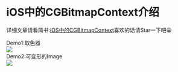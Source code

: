 # iOS中的CGBitmapContext介绍
详细文章请看简书:[iOS中的CGBitmapContext][1]喜欢的话请Star一下吧😀

Demo1:取色器  
![](/GIF/Demo1.gif)  
Demo2:可变形的Image  
![](/GIF/Demo2.gif)  


[1]:[http://www.jianshu.com/p/84addd11e679]
